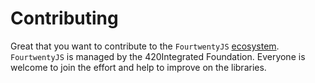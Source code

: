# Contributing

Great that you want to contribute to the `FourtwentyJS` [ecosystem](https://420integrated.com/wiki/fourtwentyjs/). `FourtwentyJS` is managed by the 420Integrated Foundation. Everyone is welcome to join the effort and help to improve on the libraries.

